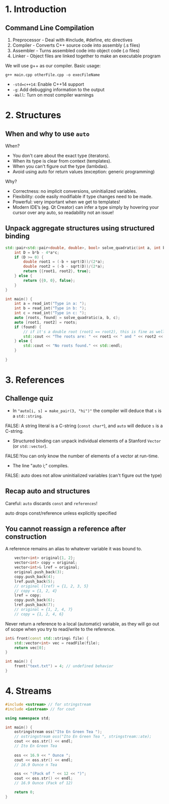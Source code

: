 # 1. Introduction

## Command Line Compilation
1. Preprocessor - Deal with #include, #define, etc directives
2. Compiler - Converts C++ source code into assembly (.s files)
3. Assembler - Turns assembled code into object code (.o files)
4. Linker - Object files are linked together to make an executable program

We will use g++ as our compiler. Basic usage:

```g++ main.cpp otherFile.cpp -o execFileName```

- ```-std=c++14```: Enable C++14 support
- ```-g```: Add debugging information to the output
- ```-Wall```: Turn on most compiler warnings

# 2. Structures

## When and why to use `auto`

When?
- You don't care about the exact type (iterators).
- When its type is clear from context (templates).
- When you can't figure out the type (lambdas).
- Avoid using auto for return values (exception: generic programming)

Why?
- Correctness: no implicit conversions, uninitialized variables.
- Flexibility: code easily modifiable if type changes need to be made.
- Powerful: very important when we get to templates!
- Modern IDE’s (eg. Qt Creator) can infer a type simply by hovering your cursor
over any auto, so readability not an issue!

## Unpack aggregate structures using structured binding
``` cpp
std::pair<std::pair<double, double>, bool> solve_quadratic(int a, int b, int c) {
    int D = b*b - 4*a*c;
    if (D >= 0) {
        double root1 = (-b + sqrt(D))/(2*a);
        double root2 = (-b - sqrt(D))/(2*a);
        return {{root1, root2}, true};
    } else {
        return {{0, 0}, false};
    }
}

int main() {
    int a = read_int("Type in a: ");
    int b = read_int("Type in b: ");
    int c = read_int("Type in c: ");
    auto [roots, found] = solve_quadratic(a, b, c);
    auto [root1, root2] = roots;
    if (found) {
        // if it's a double root (root1 == root2), this is fine as well
        std::cout << "The roots are: " << root1 << " and " << root2 << std::endl;
    } else {
        std::cout << "No roots found." << std::endl;
    }
    
}
```

# 3. References

## Challenge quiz
- In `"auto[i, s] = make_pair(3, "hi")"` the compiler will deduce that `s` is a `std::string`.

FALSE: A string literal is a C-string (`const char*`), and `auto` will deduce `s` is a C-string.

- Structured binding can unpack individual elements of a Stanford `Vector` (or `std::vector`).

FALSE:You can only know the number of elements of a vector at run-time.

- The line "auto i;" compiles.

FALSE: auto does not allow uninitialized variables (can't figure out the type)

## Recap auto and structures
Careful: `auto` discards `const` and `references`!

auto drops const/reference unless explicitly specified

## You cannot reassign a reference after construction
A reference remains an alias to whatever variable it was bound to.
``` cpp
    vector<int> original{1, 2};
    vector<int> copy = original;
    vector<int>& lref = original;
    original.push_back(3);
    copy.push_back(4);
    lref.push_back(5);
    // original (lref) = {1, 2, 3, 5}
    // copy = {1, 2, 4}
    lref = copy;
    copy.push_back(6);
    lref.push_back(7);
    // original = {1, 2, 4, 7}
    // copy = {1, 2, 4, 6}
```

Never return a reference to a local (automatic) variable, as they will go out of scope when you try to read/write to the reference.
```cpp
int& front(const std::string& file) {
    std::vector<int> vec = readFile(file);
    return vec[0];
}

int main() {
    front("text.txt") = 4; // undefined behavior
}
```

# 4. Streams

```cpp
#include <sstream> // for stringstream
#include <iostream> // for cout

using namespace std;

int main() {
    ostringstream oss("Ito En Green Tea ");
    // ostringstream oss("Ito En Green Tea ", stringstream::ate);
    cout << oss.str() << endl;
    // Ito En Green Tea
    
    oss << 16.9 << " Ounce ";
    cout << oss.str() << endl;
    // 16.9 Ounce n Tea

    oss << "(Pack of " << 12 << ")";
    cout << oss.str() << endl;
    // 16.9 Ounce (Pack of 12)

    return 0;
}
```